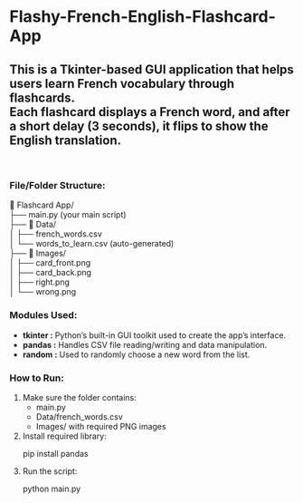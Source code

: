 # Flashy-French-English-Flashcard-App
<h2>This is a Tkinter-based GUI application that helps users learn French vocabulary through flashcards. <br>
  Each flashcard displays a French word, and after a short delay (3 seconds), it flips to show the English translation.</h2><br>
<h3>File/Folder Structure:</h3>
<p>
📁 Flashcard App/<br>
├── main.py (your main script)<br>
├── 📁 Data/<br>
│   ├── french_words.csv<br>
│   └── words_to_learn.csv (auto-generated)<br>
├── 📁 Images/<br>
│   ├── card_front.png<br>
│   ├── card_back.png<br>
│   ├── right.png<br>
│   └── wrong.png<br>
</p>
<h3>Modules Used:</h3>
<ul>
  <li><b>tkinter :</b>	Python’s built-in GUI toolkit used to create the app’s interface.</li>
  <li><b>pandas :</b>	Handles CSV file reading/writing and data manipulation.</li>
  <li><b>random :</b>	Used to randomly choose a new word from the list.</li>
</ul>
<h3>How to Run:</h3>
<ol>
  <li>Make sure the folder contains:
    <ul>
      <li>main.py</li>
      <li>Data/french_words.csv</li>
      <li>Images/ with required PNG images</li>
    </ul>
  </li>
  <li>Install required library:
    <p>pip install pandas</p>
  </li>
  <li>Run the script:
    <p></p>
  </li>python main.py
</ol>

